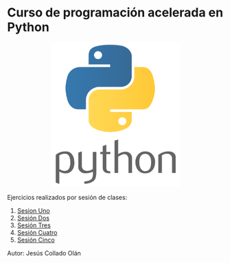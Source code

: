 # Curso de programación acelerada en Python
<p align="center">
<img src="logopython.png" width="300">
</p>
Ejercicios realizados por sesión de clases:

1. [Sesion Uno](/sesion1/) 
2. [Sesión Dos](/sesion2/)
3. [Sesión Tres](/sesion3/)
4. [Sesión Cuatro](/sesion4/)
5. [Sesión Cinco](/sesion5/)

Autor: Jesús Collado Olán
